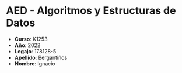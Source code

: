 # AED - Algoritmos y Estructuras de Datos

- **Curso**: K1253
- **Año**: 2022
- **Legajo**: 178128-5
- **Apellido**: Bergantiños
- **Nombre**: Ignacio

